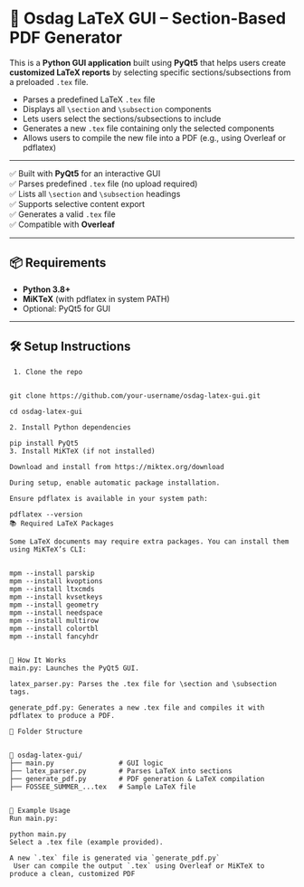 # 📄 Osdag LaTeX GUI – Section-Based PDF Generator

This is a **Python GUI application** built using **PyQt5** that helps users create **customized LaTeX reports** by selecting specific sections/subsections from a preloaded `.tex` file.

- Parses a predefined LaTeX `.tex` file
- Displays all `\section` and `\subsection` components
- Lets users select the sections/subsections to include
- Generates a new `.tex` file containing only the selected components
- Allows users to compile the new file into a PDF (e.g., using Overleaf or pdflatex)




---

✅ Built with **PyQt5** for an interactive GUI  
✅ Parses predefined `.tex` file (no upload required)  
✅ Lists all `\section` and `\subsection` headings  
✅ Supports selective content export  
✅ Generates a valid `.tex` file  
✅ Compatible with **Overleaf**


---

## 📦 Requirements

- **Python 3.8+**
- **MiKTeX** (with pdflatex in system PATH)
- Optional: PyQt5 for GUI

---

## 🛠️ Setup Instructions
```
 1. Clone the repo


git clone https://github.com/your-username/osdag-latex-gui.git

cd osdag-latex-gui

2. Install Python dependencies

pip install PyQt5
3. Install MiKTeX (if not installed)

Download and install from https://miktex.org/download

During setup, enable automatic package installation.

Ensure pdflatex is available in your system path:

pdflatex --version
📚 Required LaTeX Packages

Some LaTeX documents may require extra packages. You can install them using MiKTeX’s CLI:


mpm --install parskip
mpm --install kvoptions
mpm --install ltxcmds
mpm --install kvsetkeys
mpm --install geometry
mpm --install needspace
mpm --install multirow
mpm --install colortbl
mpm --install fancyhdr


🧠 How It Works
main.py: Launches the PyQt5 GUI.

latex_parser.py: Parses the .tex file for \section and \subsection tags.

generate_pdf.py: Generates a new .tex file and compiles it with pdflatex to produce a PDF.

📂 Folder Structure


📁 osdag-latex-gui/
├── main.py                # GUI logic
├── latex_parser.py        # Parses LaTeX into sections
├── generate_pdf.py        # PDF generation & LaTeX compilation
├── FOSSEE_SUMMER_...tex   # Sample LaTeX file


🧪 Example Usage
Run main.py:

python main.py
Select a .tex file (example provided).

A new `.tex` file is generated via `generate_pdf.py`
 User can compile the output `.tex` using Overleaf or MiKTeX to produce a clean, customized PDF
